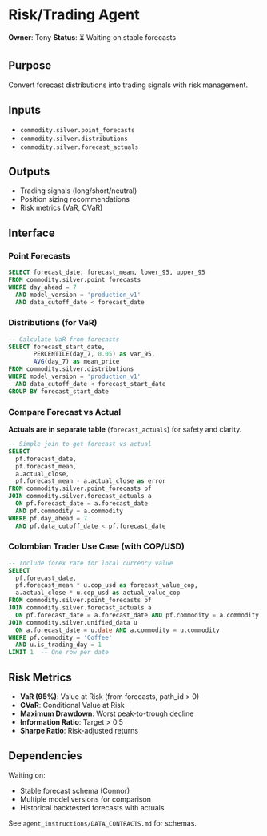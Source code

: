 # Risk/Trading Agent

**Owner**: Tony
**Status**: ⏳ Waiting on stable forecasts

## Purpose
Convert forecast distributions into trading signals with risk management.

## Inputs
- `commodity.silver.point_forecasts`
- `commodity.silver.distributions`
- `commodity.silver.forecast_actuals`

## Outputs
- Trading signals (long/short/neutral)
- Position sizing recommendations
- Risk metrics (VaR, CVaR)

## Interface

### Point Forecasts
```sql
SELECT forecast_date, forecast_mean, lower_95, upper_95
FROM commodity.silver.point_forecasts
WHERE day_ahead = 7
  AND model_version = 'production_v1'
  AND data_cutoff_date < forecast_date
```

### Distributions (for VaR)

```sql
-- Calculate VaR from forecasts
SELECT forecast_start_date,
       PERCENTILE(day_7, 0.05) as var_95,
       AVG(day_7) as mean_price
FROM commodity.silver.distributions
WHERE model_version = 'production_v1'
  AND data_cutoff_date < forecast_start_date
GROUP BY forecast_start_date
```

### Compare Forecast vs Actual

**Actuals are in separate table** (`forecast_actuals`) for safety and clarity.

```sql
-- Simple join to get forecast vs actual
SELECT
  pf.forecast_date,
  pf.forecast_mean,
  a.actual_close,
  pf.forecast_mean - a.actual_close as error
FROM commodity.silver.point_forecasts pf
JOIN commodity.silver.forecast_actuals a
  ON pf.forecast_date = a.forecast_date
  AND pf.commodity = a.commodity
WHERE pf.day_ahead = 7
  AND pf.data_cutoff_date < pf.forecast_date
```

### Colombian Trader Use Case (with COP/USD)

```sql
-- Include forex rate for local currency value
SELECT
  pf.forecast_date,
  pf.forecast_mean * u.cop_usd as forecast_value_cop,
  a.actual_close * u.cop_usd as actual_value_cop
FROM commodity.silver.point_forecasts pf
JOIN commodity.silver.forecast_actuals a
  ON pf.forecast_date = a.forecast_date AND pf.commodity = a.commodity
JOIN commodity.silver.unified_data u
  ON a.forecast_date = u.date AND a.commodity = u.commodity
WHERE pf.commodity = 'Coffee'
  AND u.is_trading_day = 1
LIMIT 1  -- One row per date
```

## Risk Metrics

- **VaR (95%)**: Value at Risk (from forecasts, path_id > 0)
- **CVaR**: Conditional Value at Risk
- **Maximum Drawdown**: Worst peak-to-trough decline
- **Information Ratio**: Target > 0.5
- **Sharpe Ratio**: Risk-adjusted returns

## Dependencies

Waiting on:
- Stable forecast schema (Connor)
- Multiple model versions for comparison
- Historical backtested forecasts with actuals

See `agent_instructions/DATA_CONTRACTS.md` for schemas.

